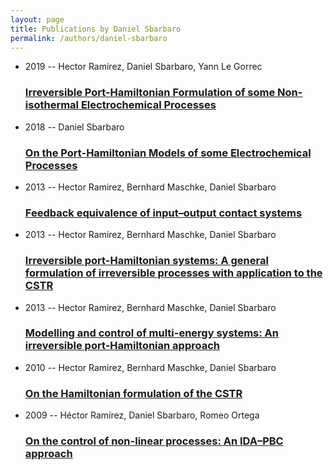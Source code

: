 ```yaml
---
layout: page
title: Publications by Daniel Sbarbaro
permalink: /authors/daniel-sbarbaro
---
```


<ul class="post-list">
<li><span class='post-meta'>2019 -- Hector Ramirez, Daniel Sbarbaro, Yann Le Gorrec</span><h3><a class='post-link' href="{{ site.baseurl }}/irreversible-port-hamiltonian-formulation-of-some-non-isothermal-electrochemical-processes">Irreversible Port-Hamiltonian Formulation of some Non-isothermal Electrochemical Processes</a></h3></li>
<li><span class='post-meta'>2018 -- Daniel Sbarbaro</span><h3><a class='post-link' href="{{ site.baseurl }}/on-the-port-hamiltonian-models-of-some-electrochemical-processes">On the Port-Hamiltonian Models of some Electrochemical Processes</a></h3></li>
<li><span class='post-meta'>2013 -- Hector Ramirez, Bernhard Maschke, Daniel Sbarbaro</span><h3><a class='post-link' href="{{ site.baseurl }}/feedback-equivalence-of-input-output-contact-systems">Feedback equivalence of input–output contact systems</a></h3></li>
<li><span class='post-meta'>2013 -- Hector Ramirez, Bernhard Maschke, Daniel Sbarbaro</span><h3><a class='post-link' href="{{ site.baseurl }}/irreversible-port-hamiltonian-systems-a-general-formulation-of-irreversible-processes-with-application-to-the-cstr">Irreversible port-Hamiltonian systems: A general formulation of irreversible processes with application to the CSTR</a></h3></li>
<li><span class='post-meta'>2013 -- Hector Ramirez, Bernhard Maschke, Daniel Sbarbaro</span><h3><a class='post-link' href="{{ site.baseurl }}/modelling-and-control-of-multi-energy-systems-an-irreversible-port-hamiltonian-approach">Modelling and control of multi-energy systems: An irreversible port-Hamiltonian approach</a></h3></li>
<li><span class='post-meta'>2010 -- Hector Ramirez, Bernhard Maschke, Daniel Sbarbaro</span><h3><a class='post-link' href="{{ site.baseurl }}/on-the-hamiltonian-formulation-of-the-cstr">On the Hamiltonian formulation of the CSTR</a></h3></li>
<li><span class='post-meta'>2009 -- Héctor Ramírez, Daniel Sbarbaro, Romeo Ortega</span><h3><a class='post-link' href="{{ site.baseurl }}/on-the-control-of-non-linear-processes-an-ida-pbc-approach">On the control of non-linear processes: An IDA–PBC approach</a></h3></li>

</ul>
